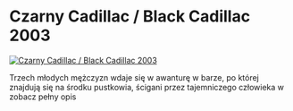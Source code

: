 Czarny Cadillac / Black Cadillac 2003 
=============
[![Czarny Cadillac / Black Cadillac 2003 ](http://vidos.pl/images/player.gif)](http://vidos.pl/czarny-cadillac-black-cadillac-2003)

 Trzech młodych mężczyzn wdaje się w awanturę w barze, po której znajdują się na środku pustkowia, ścigani przez tajemniczego człowieka w zobacz pełny opis
